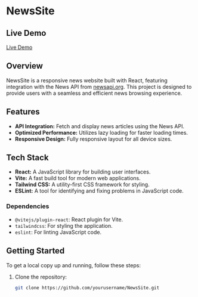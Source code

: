 # NewsSite

## Live Demo
[Live Demo](link)

## Overview
NewsSite is a responsive news website built with React, featuring integration with the News API from [newsapi.org](https://newsapi.org/). This project is designed to provide users with a seamless and efficient news browsing experience.

## Features
- **API Integration:** Fetch and display news articles using the News API.
- **Optimized Performance:** Utilizes lazy loading for faster loading times.
- **Responsive Design:** Fully responsive layout for all device sizes.

## Tech Stack
- **React:** A JavaScript library for building user interfaces.
- **Vite:** A fast build tool for modern web applications.
- **Tailwind CSS:** A utility-first CSS framework for styling.
- **ESLint:** A tool for identifying and fixing problems in JavaScript code.

### Dependencies
- `@vitejs/plugin-react`: React plugin for Vite.
- `tailwindcss`: For styling the application.
- `eslint`: For linting JavaScript code.

## Getting Started
To get a local copy up and running, follow these steps:

1. Clone the repository:
   ```bash
   git clone https://github.com/yourusername/NewsSite.git
